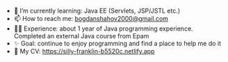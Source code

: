 - 🌱 I’m currently learning: Java EE (Servlets, JSP/JSTL etc.)
- 📫 How to reach me: bogdanshahov2000@gmail.com
- 👨‍💻 Experience: about 1 year of Java programming experience. Completed an external Java course from Epam 
- ✨ Goal: continue to enjoy programming and find a place to help me do it 
- 📝 My CV: https://silly-franklin-b5520c.netlify.app
